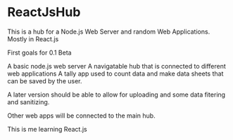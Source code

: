 # ReactJsHub
This is a hub for a Node.js Web Server and random Web Applications. Mostly in React.js

First goals for 0.1 Beta

A basic node.js web server
A navigatable hub that is connected to different web applications
A tally app used to count data and make data sheets that can be saved by the user.

A later version should be able to allow for uploading and some data fitering and sanitizing.

Other web apps will be connected to the main hub.

This is me learning React.js
